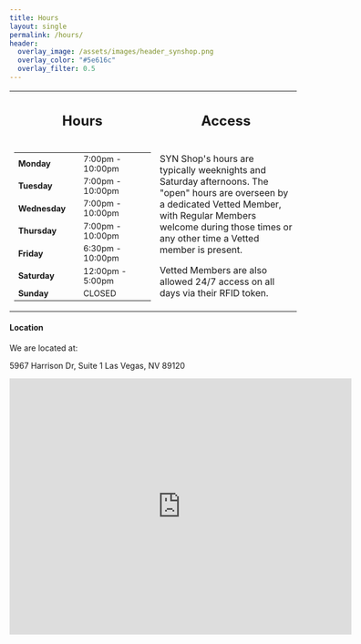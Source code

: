 ```yaml
---
title: Hours
layout: single
permalink: /hours/
header:
  overlay_image: /assets/images/header_synshop.png
  overlay_color: "#5e616c"
  overlay_filter: 0.5
---
```

<table style="width:%;">
<tr>
<th style="width:20%"><h2>Hours</h2></th>
<th style="width:30%"><h2>Access</h2></th>
</tr>
<tr>
<td>
  <!-- 
  NOTE:
    If you change any of the HTML structure of this table, please be aware that 
    the Shop Discord bot (https://github.com/synshop/discord_faqbot) consumes
    it to populate its "shop hours?" response, so please test and report any
    breakages by creating an issue in the discord_faqbot repo.
  -->
  <table id="shophours" style="font-size: .90em;">
    <tr><td style="border:0px;width:100px;"><b>Monday</b></td><td style="border:0px;">7:00pm - 10:00pm</td></tr>  
    <tr><td style="border:0px;"><b>Tuesday</b></td><td style="border:0px;">7:00pm - 10:00pm</td></tr>  
    <tr><td style="border:0px;"><b>Wednesday</b></td><td style="border:0px;">7:00pm - 10:00pm</td></tr>  
    <tr><td style="border:0px;"><b>Thursday</b></td><td style="border:0px;">7:00pm - 10:00pm</td></tr>  
    <tr><td style="border:0px;"><b>Friday</b></td><td style="border:0px;">6:30pm - 10:00pm</td></tr>
    <tr><td style="border:0px;"><b>Saturday</b></td><td style="border:0px;">12:00pm - 5:00pm</td></tr>
    <tr><td style="border:0px;"><b>Sunday</b></td><td style="border:0px;">CLOSED</td></tr>
  </table>
</td>
<td style="vertical-align:top;">
  <p>
  SYN Shop's hours are typically weeknights and Saturday afternoons. The "open" hours are overseen by a dedicated Vetted Member, with Regular Members welcome during those times or any other time a Vetted member is present.
  </p>
  <p>Vetted Members are also allowed 24/7 access on all days via their RFID token.</p>
</td>
</tr>
</table>

#### Location
We are located at:

5967 Harrison Dr, Suite 1
Las Vegas, NV 89120

<iframe src="https://www.google.com/maps/embed?pb=!1m18!1m12!1m3!1d3224.4881084245717!2d-115.11650898220648!3d36.081587800242225!2m3!1f0!2f0!3f0!3m2!1i1024!2i768!4f13.1!3m3!1m2!1s0x80c8c39ffd8fb8d1%3A0x90dd755bc883a2b!2sSYN%20Shop!5e0!3m2!1sen!2sus!4v1691013517724!5m2!1sen!2sus" width="600" height="450" style="border:0;" allowfullscreen="" loading="lazy" referrerpolicy="no-referrer-when-downgrade"></iframe>

